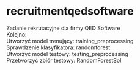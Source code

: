 # recruitmentqedsoftware <br />
Zadanie rekrutacyjne dla firmy QED Software <br />
Kolejno: <br />
Utworzyć model trenujący: training_preprocessing<br />
Sprawdzenie klasyfikatora: randomforest<br />
Utworzyć model testowy: testing_preprocessing<br />
Przetworzyć zbiór testowy: RandomForestSol<br />
